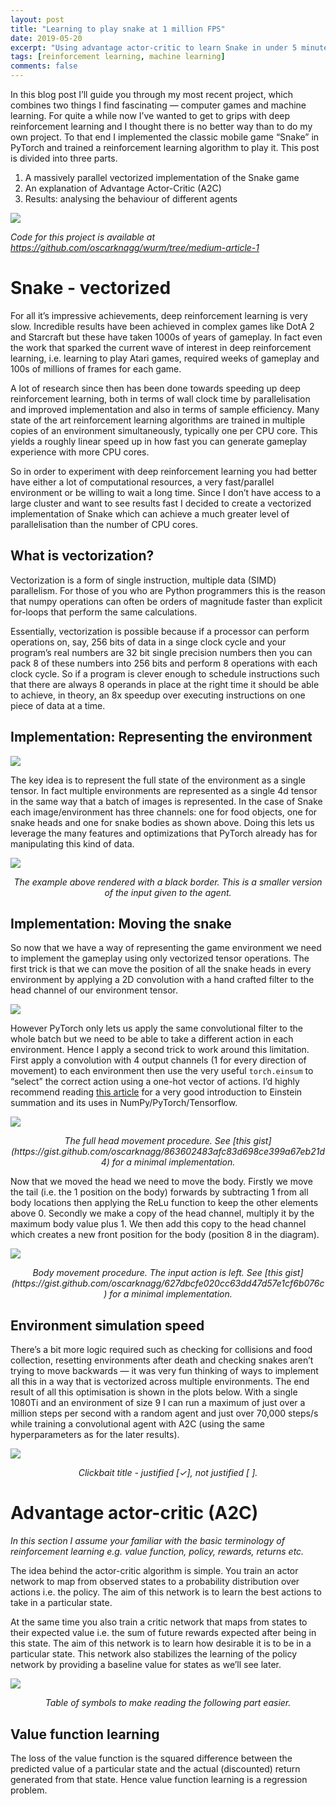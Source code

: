 ```yaml
---
layout: post
title: "Learning to play snake at 1 million FPS"
date: 2019-05-20
excerpt: "Using advantage actor-critic to learn Snake in under 5 minutes on a massively parallel vectorised environment."
tags: [reinforcement learning, machine learning]
comments: false
---
```


In this blog post I’ll guide you through my most recent project, which combines two things I find fascinating — 
computer games and machine learning. 
For quite a while now I’ve wanted to get to grips with deep reinforcement learning and I thought there is no better way than to do my own project. 
To that end I implemented the classic mobile game “Snake” in PyTorch and trained a reinforcement learning algorithm to play it. 
This post is divided into three parts.
1. A massively parallel vectorized implementation of the Snake game
2. An explanation of Advantage Actor-Critic (A2C)
3. Results: analysing the behaviour of different agents

![](https://raw.githubusercontent.com/oscarknagg/oscarknagg.github.io/master/assets/img/demo.gif)

_Code for this project is available at https://github.com/oscarknagg/wurm/tree/medium-article-1_ 

# Snake - vectorized

For all it’s impressive achievements, deep reinforcement learning is very slow. 
Incredible results have been achieved in complex games like DotA 2 and Starcraft but these have taken 1000s of years of gameplay. 
In fact even the work that sparked the current wave of interest in deep reinforcement learning, 
i.e. learning to play Atari games, required weeks of gameplay and 100s of millions of frames for each game.

A lot of research since then has been done towards speeding up deep reinforcement learning, 
both in terms of wall clock time by parallelisation and improved implementation and also in terms of sample efficiency. 
Many state of the art reinforcement learning algorithms are trained in multiple copies of an environment simultaneously, 
typically one per CPU core. This yields a roughly linear speed up in how fast you can generate gameplay experience with more CPU cores.

So in order to experiment with deep reinforcement learning you had better have either a lot of computational resources, 
a very fast/parallel environment or be willing to wait a long time. 
Since I don’t have access to a large cluster and want to see results fast I decided to create a vectorized implementation 
of Snake which can achieve a much greater level of parallelisation than the number of CPU cores.

## What is vectorization?

Vectorization is a form of single instruction, multiple data (SIMD) parallelism. 
For those of you who are Python programmers this is the reason that numpy operations can often be orders of magnitude 
faster than explicit for-loops that perform the same calculations.

Essentially, vectorization is possible because if a processor can perform operations on, say, 
256 bits of data in a singe clock cycle and your program’s real numbers are 32 bit single precision numbers 
then you can pack 8 of these numbers into 256 bits and perform 8 operations with each clock cycle. 
So if a program is clever enough to schedule instructions such that there are always 8 operands in place at the right 
time it should be able to achieve, in theory, an 8x speedup over executing instructions on one piece of data at a time.

## Implementation: Representing the environment

![](https://raw.githubusercontent.com/oscarknagg/oscarknagg.github.io/master/assets/img/env-schematic.png)

The key idea is to represent the full state of the environment as a single tensor.
In fact multiple environments are represented as a single 4d tensor in the same way that a batch of images is represented. 
In the case of Snake each image/environment has three channels: one for food objects, 
one for snake heads and one for snake bodies as shown above. 
Doing this lets us leverage the many features and optimizations that PyTorch already has for manipulating this kind of data.

![](https://raw.githubusercontent.com/oscarknagg/oscarknagg.github.io/master/assets/img/env-schematic-rendered.png)

<center><i>The example above rendered with a black border. This is a smaller version of the input given to the agent.</i></center>

## Implementation: Moving the snake

So now that we have a way of representing the game environment we need to implement the gameplay using only vectorized tensor operations. 
The first trick is that we can move the position of all the snake heads in every environment by applying a 2D convolution 
with a hand crafted filter to the head channel of our environment tensor.

![](https://raw.githubusercontent.com/oscarknagg/oscarknagg.github.io/master/assets/img/env-move-conv.png)

However PyTorch only lets us apply the same convolutional filter to the whole batch but we need to be able to take a 
different action in each environment. 
Hence I apply a second trick to work around this limitation. 
First apply a convolution with 4 output channels (1 for every direction of movement) to each environment then use the 
very useful `torch.einsum` to “select” the correct action using a one-hot vector of actions. 
I’d highly recommend reading [this article](https://rockt.github.io/2018/04/30/einsum) for a very good introduction to 
Einstein summation and its uses in NumPy/PyTorch/Tensorflow.

![](https://raw.githubusercontent.com/oscarknagg/oscarknagg.github.io/master/assets/img/einsum.png)

<center><i>
The full head movement procedure. 
See [this gist](https://gist.github.com/oscarknagg/863602483afc83d698ce399a67eb21d4) for a minimal implementation.
</i></center>

Now that we moved the head we need to move the body. 
Firstly we move the tail (i.e. the 1 position on the body) forwards by subtracting 1 from all body locations then applying 
the ReLu function to keep the other elements above 0. 
Secondly we make a copy of the head channel, multiply it by the maximum body value plus 1. 
We then add this copy to the head channel which creates a new front position for the body (position 8 in the diagram).

![](https://raw.githubusercontent.com/oscarknagg/oscarknagg.github.io/master/assets/img/body-movement.png)

<center><i>
Body movement procedure. 
The input action is left. See [this gist](https://gist.github.com/oscarknagg/627dbcfe020cc63dd47d57e1cf6b076c) for a minimal implementation.
</i></center>

## Environment simulation speed

There’s a bit more logic required such as checking for collisions and food collection, 
resetting environments after death and checking snakes aren’t trying to move backwards — 
it was very fun thinking of ways to implement all this in a way that is vectorized across multiple environments. 
The end result of all this optimisation is shown in the plots below. 
With a single 1080Ti and an environment of size 9 I can run a maximum of just over a million steps per second with a 
random agent and just over 70,000 steps/s while training a convolutional agent with A2C 
(using the same hyperparameters as for the later results).

![](https://raw.githubusercontent.com/oscarknagg/oscarknagg.github.io/master/assets/img/env-speeds.png)

<center><i>
Clickbait title - justified [✓], not justified [  ].
</i></center>

# Advantage actor-critic (A2C)

_In this section I assume your familiar with the basic terminology of reinforcement learning e.g. value function, policy, rewards, returns etc._

The idea behind the actor-critic algorithm is simple. 
You train an actor network to map from observed states to a probability distribution over actions i.e. the policy. 
The aim of this network is to learn the best actions to take in a particular state.

At the same time you also train a critic network that maps from states to their expected value 
i.e. the sum of future rewards expected after being in this state. 
The aim of this network is to learn how desirable it is to be in a particular state. 
This network also stabilizes the learning of the policy network by providing a baseline value for states as we’ll see later.

![](https://raw.githubusercontent.com/oscarknagg/oscarknagg.github.io/master/assets/img/symbols-table.png)

<center><i>
Table of symbols to make reading the following part easier.
</i></center>

## Value function learning

The loss of the value function is the squared difference between the predicted value of a particular state and the actual (discounted) return generated from that state. 
Hence value function learning is a regression problem.




